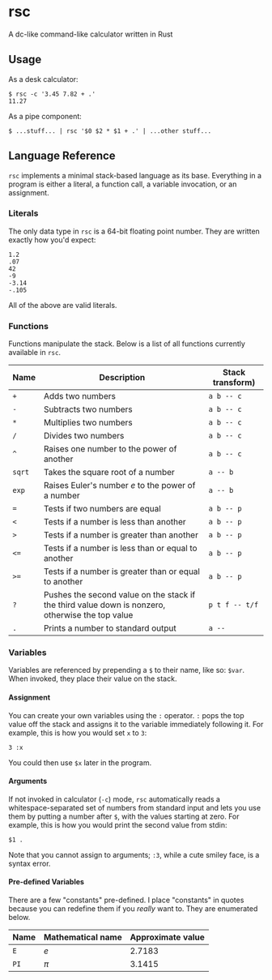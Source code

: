 # rsc
A dc-like command-like calculator written in Rust

## Usage

As a desk calculator:

    $ rsc -c '3.45 7.82 + .'
    11.27

As a pipe component:

    $ ...stuff... | rsc '$0 $2 * $1 + .' | ...other stuff...
    
## Language Reference

`rsc` implements a minimal stack-based language as its base.
Everything in a program is either a literal, a function call, a variable invocation, or an assignment.

### Literals

The only data type in `rsc` is a 64-bit floating point number. They are written exactly how you'd expect:

    1.2
    .07
    42
    -9
    -3.14
    -.105

All of the above are valid literals.

### Functions

Functions manipulate the stack. Below is a list of all functions currently available in `rsc`.

| Name | Description | Stack transform) |
|-|-|-|
|`+`|Adds two numbers|`a b -- c`|
|`-`|Subtracts two numbers|`a b -- c`|
|`*`|Multiplies two numbers|`a b -- c`|
|`/`|Divides two numbers|`a b -- c`|
|`^`|Raises one number to the power of another|`a b -- c`|
|`sqrt`|Takes the square root of a number|`a -- b`|
|`exp`|Raises Euler's number *e* to the power of a number|`a -- b`|
|`=`|Tests if two numbers are equal|`a b -- p`|
|`<`|Tests if a number is less than another|`a b -- p`|
|`>`|Tests if a number is greater than another|`a b -- p`|
|`<=`|Tests if a number is less than or equal to another|`a b -- p`|
|`>=`|Tests if a number is greater than or equal to another|`a b -- p`|
|`?`|Pushes the second value on the stack if the third value down is nonzero, otherwise the top value|`p t f -- t/f`|
|`.`|Prints a number to standard output|`a --`|

### Variables

Variables are referenced by prepending a `$` to their name, like so: `$var`.
When invoked, they place their value on the stack.

#### Assignment

You can create your own variables using the `:` operator.
`:` pops the top value off the stack and assigns it to the variable immediately following it.
For example, this is how you would set `x` to `3`:

    3 :x

You could then use `$x` later in the program.

#### Arguments

If not invoked in calculator (`-c`) mode,
`rsc` automatically reads a whitespace-separated set of numbers from standard input 
and lets you use them by putting a number after `$`, with the values starting at zero.
For example, this is how you would print the second value from stdin:

    $1 .

Note that you cannot assign to arguments; `:3`, while a cute smiley face, is a syntax error.

#### Pre-defined Variables

There are a few "constants" pre-defined.
I place "constants" in quotes because you can redefine them if you *really* want to.
They are enumerated below.

|Name|Mathematical name|Approximate value|
|-|-|-|
`E`|*e*|2.7183|
`PI`|*&pi;*|3.1415|
